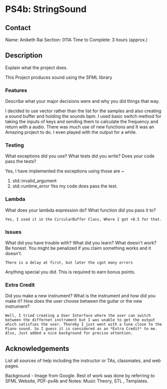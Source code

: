 # PS4b: StringSound

## Contact
Name: Aniketh Rai
Section: 011A
Time to Complete: 3 hours (approx.)


## Description
Explain what the project does.
  
   This Project produces sound using the SFML library <Audio>, Where we produces notes by using our keys. We utilize the ps4a CircularBuffer in this project.
   Basic motto of this project is to create a simulation of guitar plucking, but as I wanted to do extra credit, I made a Piano simulation note, It is not accurate but close.
   Main thing in this project is using the Karplus-Strong algorithm.



### Features
Describe what your major decisions were and why you did things that way.
   
   I decided to use vector rather than the list for the samples and also creating a sound buffer and holding the sounds bpm. I used basic switch method for taking the inputs of keys and sending them to calculate the frequency and return with a audio.
   There was much use of new functions and It was an Amazing project to do.
   I even played with the output for a while.

### Testing
What exceptions did you use?  What tests did you write?  Does your code pass the tests?

  Yes, I have implemented the exceptions using <exception>
  those are ~
  1. std::invalid_argument
  2. std::runtime_error
  Yes my code does pass the test.

### Lambda
What does your lambda expression do?  What function did you pass it to?

    Yes, I used it in the CircularBuffer Class, Where I got +0.5 for that.

### Issues
What did you have trouble with?  What did you learn?  What doesn't work?  Be honest.  You might be penalized if you claim something works and it doesn't.

    There is a delay at first, but later the cgot many errors
Anything special you did.  This is required to earn bonus points.
### Extra Credit
Did you make a new instrument?  What is the instrument and how did you make it?  How does the user choose between the guitar or the new instrument?

    Well, I tried creating a User Interface where the user can switch between the differnet instrument but I was unable to get the output which satisfies the user. Thereby I just went with a tune close to the Piano sound. So I guess it is considered as an *Extra Credit* to me.
    Also, Just added a nice background for precise attention.

## Acknowledgements
List all sources of help including the instructor or TAs, classmates, and web pages.

Background - Image from Google.
Rest of work was done by referring to SFML Website, PDF-ps4b and Notes: Music Theory, STL , Templates.






